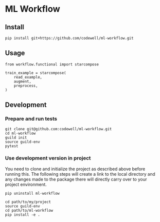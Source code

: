 # ML Workflow

## Install

    pip install git+https://github.com/codewell/ml-workflow.git

## Usage

    from workflow.functional import starcompose

    train_example = starcompose(
        read_example,
        augment,
        preprocess,
    )

## Development

### Prepare and run tests

    git clone git@github.com:codewell/ml-workflow.git
    cd ml-workflow
    guild init
    source guild-env
    pytest

### Use development version in project
You need to clone and initialize the project as described above before
running this. The following steps will create a link to the local directory
and any changes made to the package there will directly carry over to your
project environment.

    pip uninstall ml-workflow

    cd path/to/my/project
    source guild-env
    cd path/to/ml-workflow
    pip install -e .
